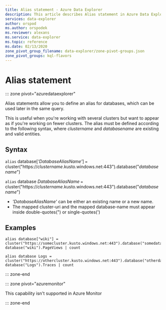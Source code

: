 ```yaml
---
title: Alias statement - Azure Data Explorer
description: This article describes Alias statement in Azure Data Explorer.
services: data-explorer
author: orspod
ms.author: orspodek
ms.reviewer: alexans
ms.service: data-explorer
ms.topic: reference
ms.date: 02/13/2020
zone_pivot_group_filename: data-explorer/zone-pivot-groups.json
zone_pivot_groups: kql-flavors
---
```

# Alias statement

::: zone pivot="azuredataexplorer"

Alias statements allow you to define an alias for databases, which can be used later in the same query.

This is useful when you're working with several clusters but want to appear as if you're working on fewer clusters.
The alias must be defined according to the following syntax, where *clustername* and *databasename* are existing and valid entities.

## Syntax

`alias` database[*'DatabaseAliasName'*] `=` cluster("https://*clustername*.kusto.windows.net:443").database("*databasename*")

`alias` database *DatabaseAliasName* `=` cluster("https://*clustername*.kusto.windows.net:443").database("*databasename*")

* *'DatabaseAliasName'* can be either an existing name or a new name.
* The mapped cluster-uri and the mapped database-name must appear inside double-quotes(") or single-quotes(')

## Examples

```kusto
alias database["wiki"] = cluster("https://somecluster.kusto.windows.net:443").database("somedatabase");
database("wiki").PageViews | count 
```

```kusto
alias database Logs = cluster("https://othercluster.kusto.windows.net:443").database("otherdatabase");
database("Logs").Traces | count 
```

::: zone-end

::: zone pivot="azuremonitor"

This capability isn't supported in Azure Monitor

::: zone-end
